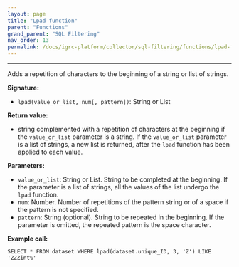 ```yaml
---
layout: page
title: "Lpad function"
parent: "Functions"
grand_parent: "SQL Filtering"
nav_order: 13
permalink: /docs/igrc-platform/collector/sql-filtering/functions/lpad-function/
---
```

---

Adds a repetition of characters to the beginning of a string or list of strings.  

**Signature:**  

- `lpad(value_or_list, num[, pattern])`: String or List

**Return value:**  

- string complemented with a repetition of characters at the beginning if the `value_or_list` parameter is a string. If the `value_or_list` parameter is a list of strings, a new list is returned, after the `lpad` function has been applied to each value.

**Parameters:**  

- `value_or_list`: String or List. String to be completed at the beginning. If the parameter is a list of strings, all the values of the list undergo the `lpad` function.
- `num`: Number. Number of repetitions of the pattern string or of a space if the pattern is not specified.
- `pattern`: String (optional). String to be repeated in the beginning. If the parameter is omitted, the repeated pattern is the space character.  

**Example call:**  

`SELECT * FROM dataset WHERE lpad(dataset.unique_ID, 3, 'Z') LIKE 'ZZZint%'`  
